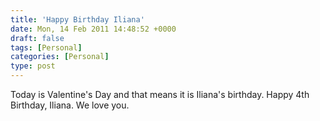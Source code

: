```yaml
---
title: 'Happy Birthday Iliana'
date: Mon, 14 Feb 2011 14:48:52 +0000
draft: false
tags: [Personal]
categories: [Personal]
type: post
---
```


Today is Valentine's Day and that means it is Iliana's birthday. Happy 4th Birthday, Iliana. We love you.